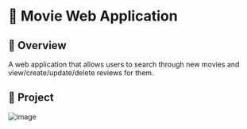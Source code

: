 # 🎥 Movie Web Application

## 🚀 Overview
A web application that allows users to search through new movies and view/create/update/delete reviews for them.

## 📸 Project
![image](https://github.com/user-attachments/assets/a2b7d51d-76f1-49e8-b4df-e237cefe913b)

